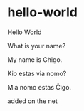 # hello-world
Hello World


What is your name?

My name is Chigo.

Kio estas via nomo?

Mia nomo estas Ĉigo.

added on the net
